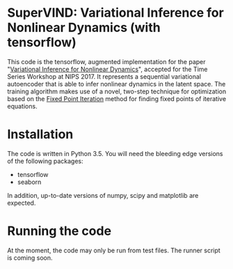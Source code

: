 # SuperVIND: Variational Inference for Nonlinear Dynamics (with tensorflow)


This code is the tensorflow, augmented implementation for the paper "[Variational Inference for Nonlinear Dynamics](https://github.com/dhernandd/vind/blob/master/paper/nips_workshop.pdf)", accepted for the Time Series Workshop at NIPS 2017. It represents a sequential variational autoencoder that is able to infer nonlinear dynamics in the latent space. The training algorithm makes use of a novel, two-step technique for optimization based on the [Fixed Point Iteration](https://en.wikipedia.org/wiki/Fixed-point_iteration) method for finding fixed points of iterative equations.

# Installation

The code is written in Python 3.5. You will need the bleeding edge versions of the following packages:

- tensorflow
- seaborn

In addition, up-to-date versions of numpy, scipy and matplotlib are expected.

# Running the code

At the moment, the code may only be run from test files. The runner script is coming soon.

